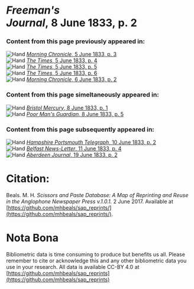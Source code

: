 # *Freeman's Journal*, 8 June 1833, p. 2  
  
### Content from this page previously appeared in:  
![Hand](http://scissorsandpaste.net/wp-content/uploads/2017/06/smallhandpointer.png) [*Morning Chronicle*, 5 June 1833, p. 3](https://mhbeals.github.io/sap_html/Morning-Chronicle/Morning-Chronicle-5-June-1833-p-3)  
![Hand](http://scissorsandpaste.net/wp-content/uploads/2017/06/smallhandpointer.png) [*The Times*, 5 June 1833, p. 4](https://mhbeals.github.io/sap_html/The-Times/The-Times-5-June-1833-p-4)  
![Hand](http://scissorsandpaste.net/wp-content/uploads/2017/06/smallhandpointer.png) [*The Times*, 5 June 1833, p. 5](https://mhbeals.github.io/sap_html/The-Times/The-Times-5-June-1833-p-5)  
![Hand](http://scissorsandpaste.net/wp-content/uploads/2017/06/smallhandpointer.png) [*The Times*, 5 June 1833, p. 6](https://mhbeals.github.io/sap_html/The-Times/The-Times-5-June-1833-p-6)  
![Hand](http://scissorsandpaste.net/wp-content/uploads/2017/06/smallhandpointer.png) [*Morning Chronicle*, 6 June 1833, p. 2](https://mhbeals.github.io/sap_html/Morning-Chronicle/Morning-Chronicle-6-June-1833-p-2)  
  
### Content from this page simeltaneously appeared in:  
![Hand](http://scissorsandpaste.net/wp-content/uploads/2017/06/smallhandpointer.png) [*Bristol Mercury*, 8 June 1833, p. 1](https://mhbeals.github.io/sap_html/Bristol-Mercury/Bristol-Mercury-8-June-1833-p-1)  
![Hand](http://scissorsandpaste.net/wp-content/uploads/2017/06/smallhandpointer.png) [*Poor Man's Guardian*, 8 June 1833, p. 5](https://mhbeals.github.io/sap_html/Poor-Man's-Guardian/Poor-Man's-Guardian-8-June-1833-p-5)  
  
### Content from this page subsequently appeared in:  
![Hand](http://scissorsandpaste.net/wp-content/uploads/2017/06/smallhandpointer.png) [*Hampshire Portsmouth Telegraph*, 10 June 1833, p. 2](https://mhbeals.github.io/sap_html/Hampshire-Portsmouth-Telegraph/Hampshire-Portsmouth-Telegraph-10-June-1833-p-2)  
![Hand](http://scissorsandpaste.net/wp-content/uploads/2017/06/smallhandpointer.png) [*Belfast News-Letter*, 11 June 1833, p. 4](https://mhbeals.github.io/sap_html/Belfast-News-Letter/Belfast-News-Letter-11-June-1833-p-4)  
![Hand](http://scissorsandpaste.net/wp-content/uploads/2017/06/smallhandpointer.png) [*Aberdeen Journal*, 19 June 1833, p. 2](https://mhbeals.github.io/sap_html/Aberdeen-Journal/Aberdeen-Journal-19-June-1833-p-2)  


# Citation: 

Beals. M. H. *Scissors and Paste Database: A Map of Reprinting and Reuse in the Anglophone Newspaper Press v.1.0.1.* 2 June 2017. Available at [https://github.com/mhbeals/sap_reprints/](https://github.com/mhbeals/sap_reprints/). 

# Nota Bona

Bibliometric data is time consuming to produce but benefits us all. Please remember to cite or acknowledge this and any other bibliometric data you use in your research. All data is available CC-BY 4.0 at [https://github.com/mhbeals/sap_reprints](https://github.com/mhbeals/sap_reprints)